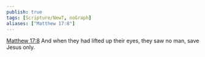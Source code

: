 ```yaml
---
publish: true
tags: [Scripture/NewT, noGraph]
aliases: ["Matthew 17:8"]
---
```

[Matthew 17:8](https://churchofjesuschrist.org/study/scriptures/nt/matt/17?lang=eng&id=p8#p8) And when they had lifted up their eyes, they saw no man, save Jesus only.
